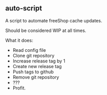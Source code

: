 ## auto-script
A script to automate freeShop cache updates.

Should be considered WIP at all times.

What it does:
- Read config file
- Clone git repository
- Increase release tag by 1
- Create new release tag
- Push tags to github
- Remove git repository
- ???
- Profit.
